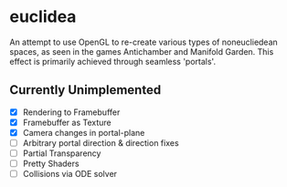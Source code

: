 # euclidea
An attempt to use OpenGL to re-create various types of noneucliedean spaces, as seen in the games Antichamber and Manifold Garden. This effect is primarily achieved through seamless 'portals'.


## Currently Unimplemented

- [x] Rendering to Framebuffer
- [x] Framebuffer as Texture
- [x] Camera changes in portal-plane
- [ ] Arbitrary portal direction & direction fixes 
- [ ] Partial Transparency
- [ ] Pretty Shaders
- [ ] Collisions via ODE solver
